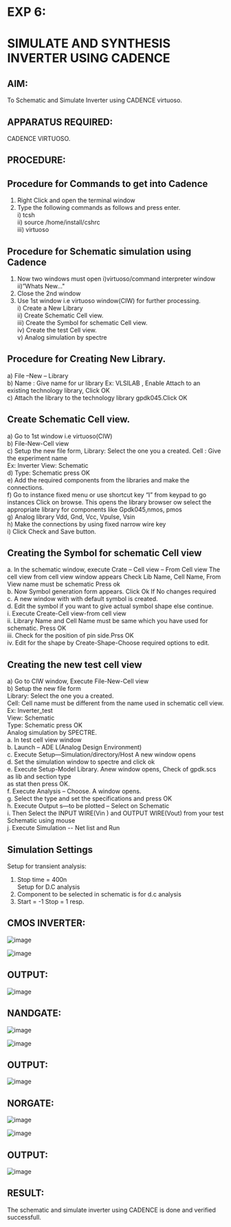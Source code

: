 # EXP 6:

# SIMULATE AND SYNTHESIS INVERTER USING CADENCE

## AIM:
To Schematic and Simulate Inverter using CADENCE virtuoso.

## APPARATUS REQUIRED:

CADENCE VIRTUOSO.

 ## PROCEDURE:

## Procedure for Commands to get into Cadence
1. Right Click and open the terminal window
2. Type the following commands as follows and press enter.<br>
i) tcsh<br>
ii) source /home/install/cshrc<br>
iii) virtuoso

## Procedure for Schematic simulation using Cadence

1. Now two windows must open i)virtuoso/command interpreter window ii)”Whats New…"<br>
2. Close the 2nd window<br>
3. Use 1st window i.e virtuoso window(CIW) for further processing.<br>
i) Create a New Library<br>
ii) Create Schematic Cell view.<br>
iii) Create the Symbol for schematic Cell view.<br>
iv) Create the test Cell view.<br>
v) Analog simulation by spectre<br>

## Procedure for Creating New Library.

a) File –New – Library<br>
b) Name : Give name for ur library Ex: VLSILAB , Enable Attach to an existing technology library,
Click OK<br>
c) Attach the library to the technology library gpdk045.Click OK

## Create Schematic Cell view.

a) Go to 1st window i.e virtuoso(CIW)<br>
b) File-New-Cell view<br>
c) Setup the new file form, Library: Select the one you a created. Cell : Give the experiment name<br>
Ex: Inverter View: Schematic<br>
d) Type: Schematic press OK<br>
e) Add the required components from the libraries and make the connections.<br>
f) Go to instance fixed menu or use shortcut key “I” from keypad to go instances Click on
browse. This opens the library browser ow select the appropriate library for components like
Gpdk045,nmos, pmos<br>
g) Analog library Vdd, Gnd, Vcc, Vpulse, Vsin<br>
h) Make the connections by using fixed narrow wire key<br>
i) Click Check and Save button.

## Creating the Symbol for schematic Cell view

a. In the schematic window, execute Crate – Cell view – From Cell view The cell view from cell
view window appears Check Lib Name, Cell Name, From View name must be schematic Press ok<br>
b. Now Symbol generation form appears. Click Ok If No changes required<br>
c. A new window with with default symbol is created.<br>
d. Edit the symbol if you want to give actual symbol shape else continue.<br>
i. Execute Create-Cell view-from cell view<br>
ii. Library Name and Cell Name must be same which you have used for schematic. Press OK<br>
iii. Check for the position of pin side.Prss OK<br>
iv. Edit for the shape by Create-Shape-Choose required options to edit.

## Creating the new test cell view

a) Go to CIW window, Execute File-New-Cell view<br>
b) Setup the new file form<br>
Library: Select the one you a created.<br>
Cell: Cell name must be different from the name used in schematic cell view. Ex: Inverter_test<br>
View: Schematic<br>
Type: Schematic press OK<br>
Analog simulation by SPECTRE.<br>
a. In test cell view window<br>
b. Launch – ADE L(Analog Design Environment)<br>
c. Execute Setup—Simulation/directory/Host A new window opens<br>
d. Set the simulation window to spectre and click ok<br>
e. Execute Setup-Model Library. Anew window opens, Check of gpdk.scs as lib and section type<br>
as stat then press OK.<br>
f. Execute Analysis – Choose. A window opens.<br>
g. Select the type and set the specifications and press OK<br>
h. Execute Output s—to be plotted – Select on Schematic<br>
i. Then Select the INPUT WIRE(Vin ) and OUTPUT WIRE(Vout) from your test Schematic using mouse<br>
j. Execute Simulation -- Net list and Run

## Simulation Settings

Setup for transient analysis:<br>
1. Stop time = 400n<br>
Setup for D.C analysis<br>
2. Component to be selected in schematic is for d.c analysis<br>
3. Start = -1 Stop = 1 resp.

## CMOS INVERTER:



![image](https://github.com/Gokulnaath03/vlsi-exp-6/assets/167178811/c2296d18-3fed-4cfa-8223-f60bca9cb4d7)

![image](https://github.com/Gokulnaath03/vlsi-exp-6/assets/167178811/4e95ddcd-8c03-4e4e-89bd-34a787cc765e)


## OUTPUT:

![image](https://github.com/Gokulnaath03/vlsi-exp-6/assets/167178811/69fafee7-5935-4c58-bf12-8a3641348e42)



## NANDGATE:

![image](https://github.com/Gokulnaath03/vlsi-exp-6/assets/167178811/73dc9949-16b6-43fa-a127-32805bfb6b18)


![image](https://github.com/Gokulnaath03/vlsi-exp-6/assets/167178811/17a09e43-c09e-4caf-a720-4d89e479dd29)


## OUTPUT:

![image](https://github.com/Gokulnaath03/vlsi-exp-6/assets/167178811/a6079a42-70f2-4296-a816-0995c0718d6c)


## NORGATE:

![image](https://github.com/Gokulnaath03/vlsi-exp-6/assets/167178811/e82faea4-5091-48a5-9af3-e056f9f83bc2)

![image](https://github.com/Gokulnaath03/vlsi-exp-6/assets/167178811/8ceadcd8-26eb-4495-80fd-194071413e41)


## OUTPUT:

![image](https://github.com/Gokulnaath03/vlsi-exp-6/assets/167178811/336c20db-480a-49ce-b74f-311cdbe2d728)

## RESULT:

The schematic and simulate inverter using CADENCE is done and verified successfull.



